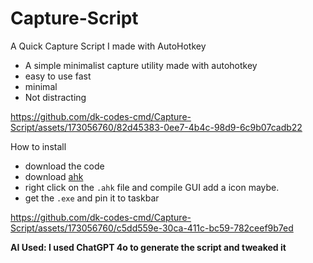# Capture-Script
A Quick Capture Script I made with AutoHotkey 

- A simple minimalist capture utility made with autohotkey 
- easy to use fast 
- minimal 
- Not distracting 

https://github.com/dk-codes-cmd/Capture-Script/assets/173056760/82d45383-0ee7-4b4c-98d9-6c9b07cadb22

How to install
- download the code 
- download [ahk](https://www.autohotkey.com/download/)
- right click on the `.ahk` file and compile GUI add a icon maybe.
- get the `.exe` and pin it to taskbar

https://github.com/dk-codes-cmd/Capture-Script/assets/173056760/c5dd559e-30ca-411c-bc59-782ceef9b7ed

**AI Used: I used ChatGPT 4o to generate the script and tweaked it**
